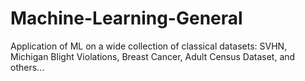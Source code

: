 # Machine-Learning-General
Application of ML on a wide collection of classical datasets: SVHN, Michigan Blight Violations, Breast Cancer, Adult Census Dataset, and others... 
